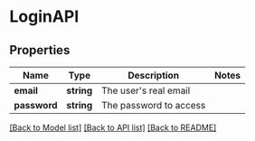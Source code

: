 # LoginAPI

## Properties
Name | Type | Description | Notes
------------ | ------------- | ------------- | -------------
**email** | **string** | The user&#x27;s real email | 
**password** | **string** | The password to access | 

[[Back to Model list]](../../README.md#documentation-for-models) [[Back to API list]](../../README.md#documentation-for-api-endpoints) [[Back to README]](../../README.md)

